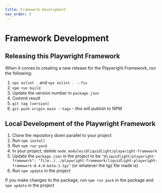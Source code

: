 ```yaml
---
title: Framework Development
nav_order: 3
---
```


# Framework Development

## Releasing this Playwright Framework

When it comes to creating a new release for the Playwright Framework, run the following:

1. `npx eslint .` and `npx eslint . --fix`
2. `npm run build`
3. Update the version number in `package.json`
4. Commit result
5. `git tag [version]`
6. `git push origin main --tags` - this will publish to NPM

## Local Development of the Playwright Framework

1. Clone the repository down parallel to your project
2. Run `npm install`
2. Run `npm run pack`
3. In your project, delete `node_modules/@liquidlight/playwright-framework`
4. Update the `package.json` in the project to be `"@liquidlight/playwright-framework": "file:./../playwright-framework/liquidlight-playwright-framework-0.4.0-beta.1.tgz"` (or whatever the tgz file made is)
5. Run `npm update` in the project

If you make changes to the package, run `npm run pack` in the package and `npm update` in the project
